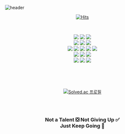 ![header](https://capsule-render.vercel.app/api?type=slice&color=gradient&customColorList=1&height=270&text=DCherish&fontAlignY=81&fontSize=70&desc=iOS%20Developer&descSize=25&descAlignY=96&animation=twinkling)

<!-- If you want to copy my code or fork this markdown, Plz Give a ⭐️ for me 😀  -->

<div align="center">

[![Hits](https://hits.seeyoufarm.com/api/count/incr/badge.svg?url=https%3A%2F%2Fgithub.com%2Fdcherish&count_bg=%23888888&title_bg=%23444444&icon=&icon_color=%23000000&title=hits&edge_flat=false)](https://hits.seeyoufarm.com)  

<br>
<br>

<img src="https://img.shields.io/badge/iOS-000000?&style=for-the-badge&logo=ios&logoColor=white" />
<img src="https://img.shields.io/badge/swift-F05138?&style=for-the-badge&logo=swift&logoColor=white" />
<img src="https://img.shields.io/badge/xcode-147EFB?&style=for-the-badge&logo=xcode&logoColor=white" />

<br>

<img src="https://img.shields.io/badge/c++-00599C?&style=for-the-badge&logo=c%2B%2B&logoColor=white" />
<img src="https://img.shields.io/badge/visual%20studio-5C2D91?&style=for-the-badge&logo=visual%20studio&logoColor=white" />
<img src="https://img.shields.io/badge/visual%20studio%20code-007ACC?&style=for-the-badge&logo=visual%20studio%20code&logoColor=white" />

<br>

<img src="https://img.shields.io/badge/android-3DDC84?&style=for-the-badge&logo=android&logoColor=white" />
<img src="https://img.shields.io/badge/kotlin-7F52FF?&style=for-the-badge&logo=kotlin&logoColor=white" />
<img src="https://img.shields.io/badge/android%20studio-3DDC84?&style=for-the-badge&logo=android%20studio&logoColor=white" />
<img src="https://img.shields.io/badge/java-007396?&style=for-the-badge&logo=java&logoColor=white" />
<img src="https://img.shields.io/badge/intellij%20idea-000000?&style=for-the-badge&logo=intellij%20idea&logoColor=white" />

<br>

<img src="https://img.shields.io/badge/tensorflow-FF6F00?&style=for-the-badge&logo=tensorflow&logoColor=white" />
<img src="https://img.shields.io/badge/python-3776AB?&style=for-the-badge&logo=python&logoColor=white" />
<img src="https://img.shields.io/badge/jupyter%20notebook-F37626?&style=for-the-badge&logo=jupyter&logoColor=white" />

<br>

<img src="https://img.shields.io/badge/unity3d-FFFFFF?&style=for-the-badge&logo=unity&logoColor=black" />
<img src="https://img.shields.io/badge/c%23-239120?&style=for-the-badge&logo=csharp&logoColor=white" />
<img src="https://img.shields.io/badge/sketchup-005F9E?&style=for-the-badge&logo=sketchup&logoColor=white" />  

<br>
<br>
<br>
<br>
<br>

[![Solved.ac 프로필](http://mazassumnida.wtf/api/v2/generate_badge?boj=dcherish)](https://solved.ac/dcherish)

<br>
<br>

</div>

<h3 align="center">

Not a Talent ❎ Not Giving Up ✅  
Just Keep Going 🤙

</h3>
